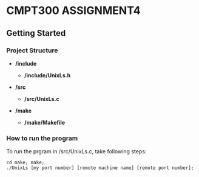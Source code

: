 # CMPT300 ASSIGNMENT4

## Getting Started
### Project Structure
* **/include**
    * **/include/UnixLs.h**

* **/src**
	* **/src/UnixLs.c**

* **/make**
	* **/make/Makefile**

### How to run the program
To run the prgram in /src/UnixLs.c, take following steps:

```
cd make; make;
./UnixLs [my port number] [remote machine name] [remote port number];
```